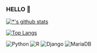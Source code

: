 ### HELLO 👋


[![*'s github stats](https://github-readme-stats.vercel.app/api?username=liljw)](https://github.com/깃허브아이디)

[![Top Langs](https://github-readme-stats.vercel.app/api/top-langs/?username=liljw)](https://github.com/깃허브아이디/github-readme-stats)


![Python](https://img.shields.io/badge/-Python-white?style=flat&logo=python&logoColor=#3776AB)
![R](https://img.shields.io/badge/-R-blue?style=flat&logo=R&logoColor=#276DC3)
![Django](https://img.shields.io/badge/-django-yellowgreen?style=flat&logo=Django&logoColor=#092E20)
![MariaDB](https://img.shields.io/badge/-MariaDB-1F305F?style=flat-square&logo=mariadb&logoColor=white)

